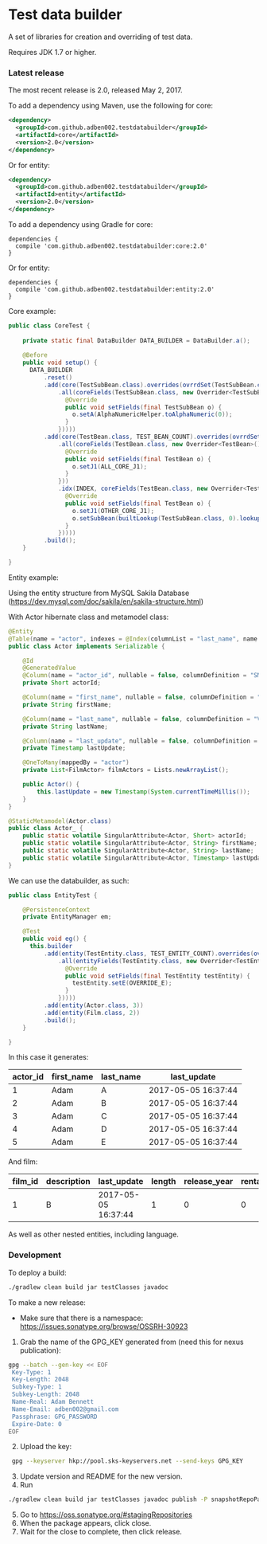 # Test data builder

A set of libraries for creation and overriding of test data.

Requires JDK 1.7 or higher.

### Latest release
The most recent release is 2.0, released May 2, 2017.

To add a dependency using Maven, use the following for core:
```xml
<dependency>
  <groupId>com.github.adben002.testdatabuilder</groupId>
  <artifactId>core</artifactId>
  <version>2.0</version>
</dependency>
```
Or for entity:
```xml
<dependency>
  <groupId>com.github.adben002.testdatabuilder</groupId>
  <artifactId>entity</artifactId>
  <version>2.0</version>
</dependency>
```

To add a dependency using Gradle for core:

```
dependencies {
  compile 'com.github.adben002.testdatabuilder:core:2.0'
}
```
Or for entity:
```
dependencies {
  compile 'com.github.adben002.testdatabuilder:entity:2.0'
}
```

Core example:

```java
public class CoreTest {
    
    private static final DataBuilder DATA_BUILDER = DataBuilder.a();
    
    @Before
    public void setup() {
      DATA_BUILDER
          .reset()
          .add(core(TestSubBean.class).overrides(ovrrdSet(TestSubBean.class)
              .all(coreFields(TestSubBean.class, new Overrider<TestSubBean>() {
                @Override
                public void setFields(final TestSubBean o) {
                  o.setA(AlphaNumericHelper.toAlphaNumeric(0));
                }
              }))))
          .add(core(TestBean.class, TEST_BEAN_COUNT).overrides(ovrrdSet(TestBean.class)
              .all(coreFields(TestBean.class, new Overrider<TestBean>() {
                @Override
                public void setFields(final TestBean o) {
                  o.setJ1(ALL_CORE_J1);
                }
              }))
              .idx(INDEX, coreFields(TestBean.class, new Overrider<TestBean>() {
                @Override
                public void setFields(final TestBean o) {
                  o.setJ1(OTHER_CORE_J1);
                  o.setSubBean(builtLookup(TestSubBean.class, 0).lookup());
                }
              }))))
          .build();
    }

}

```

Entity example:

Using the entity structure from MySQL Sakila Database (https://dev.mysql.com/doc/sakila/en/sakila-structure.html)

With Actor hibernate class and metamodel class:
```java
@Entity
@Table(name = "actor", indexes = @Index(columnList = "last_name", name = "idx_actor_last_name"))
public class Actor implements Serializable {

    @Id
    @GeneratedValue
    @Column(name = "actor_id", nullable = false, columnDefinition = "SMALLINT UNSIGNED")
    private Short actorId;

    @Column(name = "first_name", nullable = false, columnDefinition = "VARCHAR(45)", length = 45)
    private String firstName;

    @Column(name = "last_name", nullable = false, columnDefinition = "VARCHAR(45)", length = 45)
    private String lastName;

    @Column(name = "last_update", nullable = false, columnDefinition = "TIMESTAMP")
    private Timestamp lastUpdate;

    @OneToMany(mappedBy = "actor")
    private List<FilmActor> filmActors = Lists.newArrayList();

    public Actor() {
        this.lastUpdate = new Timestamp(System.currentTimeMillis());
    }
}
```
```java
@StaticMetamodel(Actor.class)
public class Actor_ {
    public static volatile SingularAttribute<Actor, Short> actorId;
    public static volatile SingularAttribute<Actor, String> firstName;
    public static volatile SingularAttribute<Actor, String> lastName;
    public static volatile SingularAttribute<Actor, Timestamp> lastUpdate;
}

```

We can use the databuilder, as such:

```java
public class EntityTest {

    @PersistenceContext
    private EntityManager em;

    @Test
    public void eg() { 
      this.builder
          .add(entity(TestEntity.class, TEST_ENTITY_COUNT).overrides(ovrrdSet(TestEntity.class)
              .all(entityFields(TestEntity.class, new Overrider<TestEntity>() {
                @Override
                public void setFields(final TestEntity testEntity) {
                  testEntity.setE(OVERRIDE_E);
                }
              }))))
          .add(entity(Actor.class, 3))
          .add(entity(Film.class, 2))
          .build();
    }  

}
```

In this case it generates:

| actor_id | first_name | last_name | last_update         |
|----------|------------|-----------|---------------------|
| 1        | Adam       | A         | 2017-05-05 16:37:44 |
| 2        | Adam       | B         | 2017-05-05 16:37:44 |
| 3        | Adam       | C         | 2017-05-05 16:37:44 |
| 4        | Adam       | D         | 2017-05-05 16:37:44 |
| 5        | Adam       | E         | 2017-05-05 16:37:44 |

And film:

| film_id | description | last_update         | length | release_year | rental_duration | rental_rate | replacement_cost | title | language_id | original_language_id |
|---------|-------------|---------------------|--------|--------------|-----------------|-------------|------------------|-------|-------------|----------------------|
| 1       | B           | 2017-05-05 16:37:44 | 1      | 0            | 0               | 0           | 0                | A     | 1           | 1                    |

As well as other nested entities, including language.

### Development

To deploy a build:
```sh
./gradlew clean build jar testClasses javadoc
```

To make a new release:
 - Make sure that there is a namespace: https://issues.sonatype.org/browse/OSSRH-30923
 1. Grab the name of the GPG_KEY generated from (need this for nexus publication):
 ```sh
gpg --batch --gen-key << EOF
  Key-Type: 1
  Key-Length: 2048
  Subkey-Type: 1
  Subkey-Length: 2048
  Name-Real: Adam Bennett
  Name-Email: adben002@gmail.com
  Passphrase: GPG_PASSWORD
  Expire-Date: 0
EOF
```
 2. Upload the key:
 ```sh
  gpg --keyserver hkp://pool.sks-keyservers.net --send-keys GPG_KEY
```
 3. Update version and README for the new version.
 4. Run
```sh
./gradlew clean build jar testClasses javadoc publish -P snapshotRepoPass='https://issues.sonatype.org_PASSWORD' -P signing.keyId=GPG_KEY -P signing.password=GPG_PASSWORD -P signing.secretKeyRingFile=PATH_TO_GPG/secring.gpg
```
 5. Go to https://oss.sonatype.org/#stagingRepositories
 6. When the package appears, click close.
 7. Wait for the close to complete, then click release.

